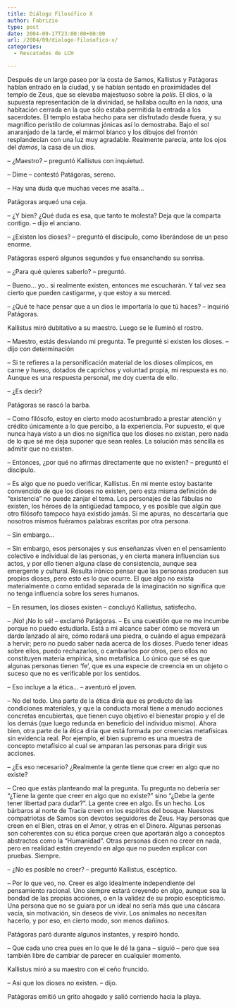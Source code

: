 ```yaml
---
title: Diálogo Filosófico X
author: Fabrizio
type: post
date: 2004-09-17T23:00:00+00:00
url: /2004/09/dialogo-filosofico-x/
categories:
  - Rescatados de LCH

---
```

Después de un largo paseo por la costa de Samos, Kallistus y Patágoras habían entrado en la ciudad, y se habían sentado en proximidades del templo de Zeus, que se elevaba majestuoso sobre la _polis_. El dios, o la supuesta representación de la divinidad, se hallaba oculto en la _naos_, una habitación cerrada en la que sólo estaba permitida la entrada a los sacerdotes. El templo estaba hecho para ser disfrutado desde fuera, y su magnífico peristilo de columnas jónicas así lo demostraba. Bajo el sol anaranjado de la tarde, el mármol blanco y los dibujos del frontón resplandecían con una luz muy agradable. Realmente parecía, ante los ojos del _demos_, la casa de un dios.

&#8211; ¿Maestro? &#8211; preguntó Kallistus con inquietud.

&#8211; Dime &#8211; contestó Patágoras, sereno.

&#8211; Hay una duda que muchas veces me asalta&#8230;

Patágoras arqueó una ceja.

&#8211; ¿Y bien? ¿Qué duda es esa, que tanto te molesta? Deja que la comparta contigo. &#8211; dijo el anciano.

&#8211; ¿Existen los dioses? &#8211; preguntó el discípulo, como liberándose de un peso enorme.

Patágoras esperó algunos segundos y fue ensanchando su sonrisa.

&#8211; ¿Para qué quieres saberlo? &#8211; preguntó.

&#8211; Bueno&#8230; yo.. si realmente existen, entonces me escucharán. Y tal vez sea cierto que pueden castigarme, y que estoy a su merced.

&#8211; ¿Qué te hace pensar que a un dios le importaría lo que tú haces? &#8211; inquirió Patágoras.

Kallistus miró dubitativo a su maestro. Luego se le iluminó el rostro.

&#8211; Maestro, estás desviando mi pregunta. Te pregunté si existen los dioses. &#8211; dijo con determinación

&#8211; Si te refieres a la personificación material de los dioses olímpicos, en carne y hueso, dotados de caprichos y voluntad propia, mi respuesta es no. Aunque es una respuesta personal, me doy cuenta de ello.

&#8211; ¿Es decir?

Patágoras se rascó la barba.

&#8211; Como filósofo, estoy en cierto modo acostumbrado a prestar atención y crédito únicamente a lo que percibo, a la experiencia. Por supuesto, el que nunca haya visto a un dios no significa que los dioses no existan, pero nada de lo que sé me deja suponer que sean reales. La solución más sencilla es admitir que no existen.

&#8211; Entonces, ¿por qué no afirmas directamente que no existen? &#8211; preguntó el discípulo.

&#8211; Es algo que no puedo verificar, Kallistus. En mi mente estoy bastante convencido de que los dioses no existen, pero esta misma definición de &#8220;existencia&#8221; no puede zanjar el tema. Los personajes de las fábulas no existen, los héroes de la antigüedad tampoco, y es posible que algún que otro filósofo tampoco haya existido jamás. Si me apuras, no descartaría que nosotros mismos fuéramos palabras escritas por otra persona.

&#8211; Sin embargo&#8230;

&#8211; Sin embargo, esos personajes y sus enseñanzas viven en el pensamiento colectivo e individual de las personas, y en cierta manera influencian sus actos, y por ello tienen alguna clase de consistencia, aunque sea emergente y cultural. Resulta irónico pensar que las personas producen sus propios dioses, pero esto es lo que ocurre. El que algo no exista materialmente o como entidad separada de la imaginación no significa que no tenga influencia sobre los seres humanos.

&#8211; En resumen, los dioses existen &#8211; concluyó Kallistus, satisfecho.

&#8211; ¡No! ¡No lo sé! &#8211; exclamó Patágoras. &#8211; Es una cuestión que no me incumbe porque no puedo estudiarla. Está a mi alcance saber cómo se moverá un dardo lanzado al aire, cómo rodará una piedra, o cuándo el agua empezará a hervir; pero no puedo saber nada acerca de los dioses. Puedo tener ideas sobre ellos, puedo rechazarlos, o cambiarlos por otros, pero ellos no constituyen materia empírica, sino metafísica. Lo único que sé es que algunas personas tienen &#8216;fe&#8217;, que es una especie de creencia en un objeto o suceso que no es verificable por los sentidos.

&#8211; Eso incluye a la ética&#8230; &#8211; aventuró el joven.

&#8211; No del todo. Una parte de la ética diría que es producto de las condiciones materiales, y que la conducta moral tiene a menudo acciones concretas encubiertas, que tienen cuyo objetivo el bienestar propio y el de los demás (que luego redunda en beneficio del individuo mismo). Ahora bien, otra parte de la ética diría que está formada por creencias metafísicas sin evidencia real. Por ejemplo, el bien supremo es una muestra de concepto metafísico al cual se amparan las personas para dirigir sus acciones.

&#8211; ¿Es eso necesario? ¿Realmente la gente tiene que creer en algo que no existe?

&#8211; Creo que estás planteando mal la pregunta. Tu pregunta no debería ser &#8220;¿Tiene la gente que creer en algo que no existe?&#8221; sino &#8220;¿Debe la gente tener libertad para dudar?&#8221;. La gente cree en algo. Es un hecho. Los bárbaros al norte de Tracia creen en los espíritus del bosque. Nuestros compatriotas de Samos son devotos seguidores de Zeus. Hay personas que creen en el Bien, otras en el Amor, y otras en el Dinero. Algunas personas son coherentes con su ética porque creen que aportarán algo a conceptos abstractos como la &#8220;Humanidad&#8221;. Otras personas dicen no creer en nada, pero en realidad están creyendo en algo que no pueden explicar con pruebas. Siempre. 

&#8211; ¿No es posible no creer? &#8211; preguntó Kallistus, escéptico.

&#8211; Por lo que veo, no. Creer es algo idealmente independiente del pensamiento racional. Uno siempre estará creyendo en algo, aunque sea la bondad de las propias acciones, o en la validez de su propio escepticismo. Una persona que no se guiara por un ideal no sería más que una cáscara vacía, sin motivación, sin deseos de vivir. Los animales no necesitan hacerlo, y por eso, en cierto modo, son menos dañinos. 

Patágoras paró durante algunos instantes, y respiró hondo.

&#8211; Que cada uno crea pues en lo que le dé la gana &#8211; siguió &#8211; pero que sea también libre de cambiar de parecer en cualquier momento. 

Kallistus miró a su maestro con el ceño fruncido.

&#8211; Así que los dioses no existen. &#8211; dijo.

Patágoras emitió un grito ahogado y salió corriendo hacia la playa.